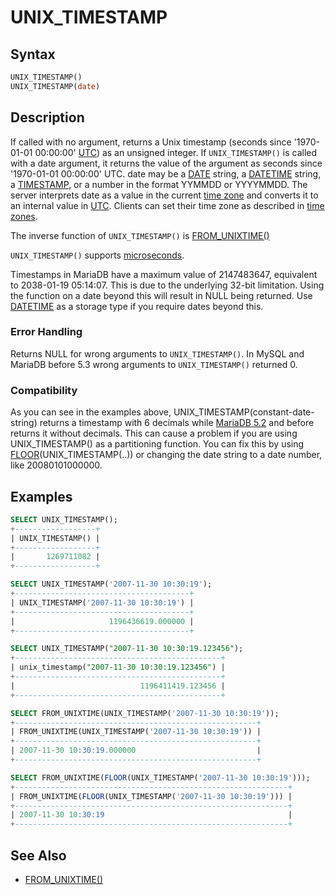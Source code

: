 # UNIX_TIMESTAMP

## Syntax

```sql
UNIX_TIMESTAMP()
UNIX_TIMESTAMP(date)
```

## Description

If called with no argument, returns a Unix timestamp (seconds since
'1970-01-01 00:00:00' [UTC](/columns-storage-engines-and-plugins/data-types/string-data-types/character-sets/internationalization-and-localization/coordinated-universal-time/)) as an unsigned integer. If `UNIX_TIMESTAMP()`
is called with a date argument, it returns the value of the argument as seconds
since '1970-01-01 00:00:00' UTC. date may be a [DATE](/columns-storage-engines-and-plugins/data-types/date-and-time-data-types/date/) string, a
[DATETIME](/columns-storage-engines-and-plugins/data-types/date-and-time-data-types/datetime/) string, a [TIMESTAMP](/columns-storage-engines-and-plugins/data-types/date-and-time-data-types/timestamp/), or a number in
the format YYMMDD or YYYYMMDD. The server interprets date as a value in the
current [time zone](/columns-storage-engines-and-plugins/data-types/string-data-types/character-sets/internationalization-and-localization/time-zones/) and converts it to an internal value in [UTC](/columns-storage-engines-and-plugins/data-types/string-data-types/character-sets/internationalization-and-localization/coordinated-universal-time/). Clients can set
their time zone as described in [time zones](/columns-storage-engines-and-plugins/data-types/string-data-types/character-sets/internationalization-and-localization/time-zones/).

The inverse function of `UNIX_TIMESTAMP()` is [FROM_UNIXTIME()](/built-in-functions/date-time-functions/from_unixtime/)

`UNIX_TIMESTAMP()` supports [microseconds](/built-in-functions/date-time-functions/microseconds-in-mariadb/).

Timestamps in MariaDB have a maximum value of 2147483647, equivalent to 2038-01-19 05:14:07. This is due to the underlying 32-bit limitation. Using the function on a date beyond this will result in NULL being returned. Use [DATETIME](/columns-storage-engines-and-plugins/data-types/date-and-time-data-types/datetime/) as a storage type if you require dates beyond this.

### Error Handling

Returns NULL for wrong arguments to `UNIX_TIMESTAMP()`. In MySQL and MariaDB before 5.3 wrong arguments to `UNIX_TIMESTAMP()` returned 0.

### Compatibility

As you can see in the examples above, UNIX_TIMESTAMP(constant-date-string) returns a timestamp with 6 decimals while [MariaDB 5.2](/kb/en/what-is-mariadb-52/) and before returns it without decimals. This can cause a problem if you are using UNIX_TIMESTAMP() as a partitioning function. You can fix this by using [FLOOR](/built-in-functions/numeric-functions/floor/)(UNIX_TIMESTAMP(..)) or changing the date string to a date number, like 20080101000000.

## Examples

```sql
SELECT UNIX_TIMESTAMP();
+------------------+
| UNIX_TIMESTAMP() |
+------------------+
|       1269711082 |
+------------------+

SELECT UNIX_TIMESTAMP('2007-11-30 10:30:19');
+---------------------------------------+
| UNIX_TIMESTAMP('2007-11-30 10:30:19') |
+---------------------------------------+
|                     1196436619.000000 |
+---------------------------------------+

SELECT UNIX_TIMESTAMP("2007-11-30 10:30:19.123456");
+----------------------------------------------+
| unix_timestamp("2007-11-30 10:30:19.123456") |
+----------------------------------------------+
|                            1196411419.123456 |
+----------------------------------------------+

SELECT FROM_UNIXTIME(UNIX_TIMESTAMP('2007-11-30 10:30:19'));
+------------------------------------------------------+
| FROM_UNIXTIME(UNIX_TIMESTAMP('2007-11-30 10:30:19')) |
+------------------------------------------------------+
| 2007-11-30 10:30:19.000000                           |
+------------------------------------------------------+

SELECT FROM_UNIXTIME(FLOOR(UNIX_TIMESTAMP('2007-11-30 10:30:19')));
+-------------------------------------------------------------+
| FROM_UNIXTIME(FLOOR(UNIX_TIMESTAMP('2007-11-30 10:30:19'))) |
+-------------------------------------------------------------+
| 2007-11-30 10:30:19                                         |
+-------------------------------------------------------------+
```

## See Also

- [FROM_UNIXTIME()](/built-in-functions/date-time-functions/from_unixtime/)